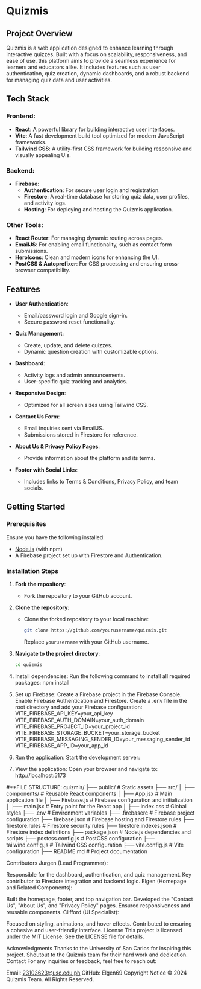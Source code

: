 # Quizmis

## Project Overview

Quizmis is a web application designed to enhance learning through interactive quizzes. Built with a focus on scalability, responsiveness, and ease of use, this platform aims to provide a seamless experience for learners and educators alike. It includes features such as user authentication, quiz creation, dynamic dashboards, and a robust backend for managing quiz data and user activities.

## Tech Stack

### Frontend:
- **React**: A powerful library for building interactive user interfaces.
- **Vite**: A fast development build tool optimized for modern JavaScript frameworks.
- **Tailwind CSS**: A utility-first CSS framework for building responsive and visually appealing UIs.

### Backend:
- **Firebase**:
  - **Authentication**: For secure user login and registration.
  - **Firestore**: A real-time database for storing quiz data, user profiles, and activity logs.
  - **Hosting**: For deploying and hosting the Quizmis application.

### Other Tools:
- **React Router**: For managing dynamic routing across pages.
- **EmailJS**: For enabling email functionality, such as contact form submissions.
- **HeroIcons**: Clean and modern icons for enhancing the UI.
- **PostCSS & Autoprefixer**: For CSS processing and ensuring cross-browser compatibility.

## Features

- **User Authentication**:
  - Email/password login and Google sign-in.
  - Secure password reset functionality.

- **Quiz Management**:
  - Create, update, and delete quizzes.
  - Dynamic question creation with customizable options.

- **Dashboard**:
  - Activity logs and admin announcements.
  - User-specific quiz tracking and analytics.

- **Responsive Design**:
  - Optimized for all screen sizes using Tailwind CSS.

- **Contact Us Form**:
  - Email inquiries sent via EmailJS.
  - Submissions stored in Firestore for reference.

- **About Us & Privacy Policy Pages**:
  - Provide information about the platform and its terms.

- **Footer with Social Links**:
  - Includes links to Terms & Conditions, Privacy Policy, and team socials.

## Getting Started

### Prerequisites

Ensure you have the following installed:
- [Node.js](https://nodejs.org/) (with npm)
- A Firebase project set up with Firestore and Authentication.

### Installation Steps

1. **Fork the repository**:
   - Fork the repository to your GitHub account.

2. **Clone the repository**:
   - Clone the forked repository to your local machine:
     ```bash
     git clone https://github.com/yourusername/quizmis.git
     ```
     Replace `yourusername` with your GitHub username.

3. **Navigate to the project directory**:
   ```bash
   cd quizmis
4. Install dependencies: Run the following command to install all required packages:
npm install
5. Set up Firebase:
   Create a Firebase project in the Firebase Console.
    Enable Firebase Authentication and Firestore.
    Create a .env file in the root directory and add your Firebase configuration:
    VITE_FIREBASE_API_KEY=your_api_key
    VITE_FIREBASE_AUTH_DOMAIN=your_auth_domain
    VITE_FIREBASE_PROJECT_ID=your_project_id
    VITE_FIREBASE_STORAGE_BUCKET=your_storage_bucket
    VITE_FIREBASE_MESSAGING_SENDER_ID=your_messaging_sender_id
    VITE_FIREBASE_APP_ID=your_app_id
6. Run the application: Start the development server:
7. View the application: Open your browser and navigate to: http://localhost:5173

#**FILE STRUCTURE:
quizmis/
├── public/                 # Static assets
├── src/
│   ├── components/         # Reusable React components
│   ├── App.jsx             # Main application file
│   ├── Firebase.js         # Firebase configuration and initialization
│   ├── main.jsx            # Entry point for the React app
│   ├── index.css           # Global styles
├── .env                    # Environment variables
├── .firebaserc             # Firebase project configuration
├── firebase.json           # Firebase hosting and Firestore rules
├── firestore.rules         # Firestore security rules
├── firestore.indexes.json  # Firestore index definitions
├── package.json            # Node.js dependencies and scripts
├── postcss.config.js       # PostCSS configuration
├── tailwind.config.js      # Tailwind CSS configuration
├── vite.config.js          # Vite configuration
├── README.md               # Project documentation


Contributors
Jurgen (Lead Programmer):

Responsible for the dashboard, authentication, and quiz management.
Key contributor to Firestore integration and backend logic.
Elgen (Homepage and Related Components):

Built the homepage, footer, and top navigation bar.
Developed the "Contact Us", "About Us", and "Privacy Policy" pages.
Ensured responsiveness and reusable components.
Clifford (UI Specialist):

Focused on styling, animations, and hover effects.
Contributed to ensuring a cohesive and user-friendly interface.
License
This project is licensed under the MIT License. See the LICENSE file for details.

Acknowledgments
Thanks to the University of San Carlos for inspiring this project.
Shoutout to the Quizmis team for their hard work and dedication.
Contact
For any inquiries or feedback, feel free to reach out:

Email: 23103623@usc.edu.ph
GitHub: Elgen69
Copyright Notice
© 2024 Quizmis Team. All Rights Reserved.

